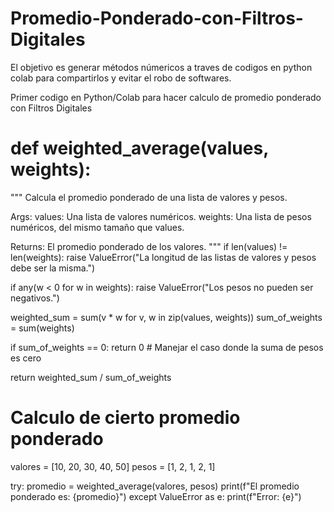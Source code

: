 # Promedio-Ponderado-con-Filtros-Digitales
El objetivo es generar métodos númericos a traves de codigos en python colab para compartirlos y evitar el robo de softwares.

Primer codigo en Python/Colab para hacer calculo de promedio ponderado con Filtros Digitales

# def weighted_average(values, weights):
  """
  Calcula el promedio ponderado de una lista de valores y pesos.

  Args:
    values: Una lista de valores numéricos.
    weights: Una lista de pesos numéricos, del mismo tamaño que values.

  Returns:
    El promedio ponderado de los valores.
  """
  if len(values) != len(weights):
    raise ValueError("La longitud de las listas de valores y pesos debe ser la misma.")

  if any(w < 0 for w in weights):
      raise ValueError("Los pesos no pueden ser negativos.")

  weighted_sum = sum(v * w for v, w in zip(values, weights))
  sum_of_weights = sum(weights)

  if sum_of_weights == 0:
        return 0  # Manejar el caso donde la suma de pesos es cero

  return weighted_sum / sum_of_weights

  # Calculo de cierto promedio ponderado
valores = [10, 20, 30, 40, 50]
pesos = [1, 2, 1, 2, 1]

try:
  promedio = weighted_average(valores, pesos)
  print(f"El promedio ponderado es: {promedio}")
except ValueError as e:
  print(f"Error: {e}")
